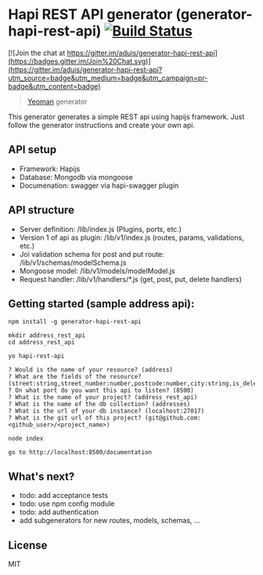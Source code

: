 # Hapi REST API generator (generator-hapi-rest-api) [![Build Status](https://secure.travis-ci.org/aduis/generator-hapi-rest-api.png?branch=master)](https://travis-ci.org/aduis/generator-hapi-rest-api)

[![Join the chat at https://gitter.im/aduis/generator-hapi-rest-api](https://badges.gitter.im/Join%20Chat.svg)](https://gitter.im/aduis/generator-hapi-rest-api?utm_source=badge&utm_medium=badge&utm_campaign=pr-badge&utm_content=badge)

> [Yeoman](http://yeoman.io) generator

This generator generates a simple REST api using hapijs framework. Just follow the generator instructions and create your own api.

## API setup

* Framework: Hapijs
* Database: Mongodb via mongoose
* Documenation: swagger via hapi-swagger plugin

## API structure

* Server definition: /lib/index.js (Plugins, ports, etc.)
* Version 1 of api as plugin: /lib/v1/index.js (routes, params, validations, etc.)
* Joi validation schema for post and put route: /lib/v1/schemas/modelSchema.js
* Mongoose model: /lib/v1/models/modelModel.js
* Request handler: /lib/v1/handlers/*.js (get, post, put, delete handlers)

## Getting started (sample address api):

	npm install -g generator-hapi-rest-api
	
	mkdir address_rest_api
	cd address_rest_api
	
	yo hapi-rest-api
	
	? Would is the name of your resource? (address) 
	? What are the fields of the resource? (street:string,street_number:number,postcode:number,city:string,is_deleted:bool) 
	? On what port do you want this api to listen? (8500) 
	? What is the name of your project? (address_rest_api) 
	? What is the name of the db collection? (addresses) 
	? What is the url of your db instance? (localhost:27017) 
	? What is the git url of this project? (git@github.com:<github_user>/<project_name>) 
	
	node index
	
	go to http://localhost:8500/documentation
	
## What's next? 

* todo: add acceptance tests
* todo: use npm config module
* todo: add authentication
* add subgenerators for new routes, models, schemas, ...
	
## License

MIT
